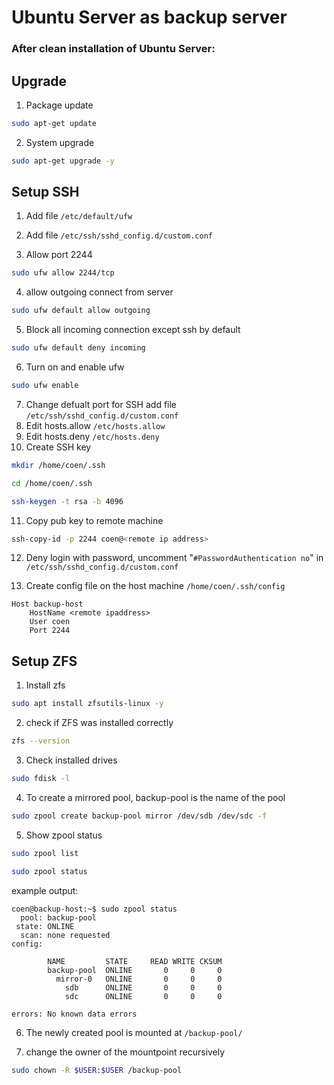 # Ubuntu Server as backup server

### After clean installation of Ubuntu Server:

## Upgrade

1. Package update

```bash
sudo apt-get update
```

2. System upgrade

```bash
sudo apt-get upgrade -y
```

## Setup SSH

1. Add file `/etc/default/ufw`

2. Add file `/etc/ssh/sshd_config.d/custom.conf`

3. Allow port 2244

```bash
sudo ufw allow 2244/tcp
```

4. allow outgoing connect from server

```bash
sudo ufw default allow outgoing
```

5. Block all incoming connection except ssh by default

```bash
sudo ufw default deny incoming
```

6. Turn on and enable ufw

```bash
sudo ufw enable
```

7. Change defualt port for SSH add file `/etc/ssh/sshd_config.d/custom.conf`
8. Edit hosts.allow `/etc/hosts.allow`
9. Edit hosts.deny `/etc/hosts.deny`
10. Create SSH key

```bash
mkdir /home/coen/.ssh
```

```bash
cd /home/coen/.ssh
```

```bash
ssh-keygen -t rsa -b 4096
```

11. Copy pub key to remote machine

```bash
ssh-copy-id -p 2244 coen@<remote ip address>
```

12. Deny login with password, uncomment "`#PasswordAuthentication no`" in `/etc/ssh/sshd_config.d/custom.conf`

13. Create config file on the host machine `/home/coen/.ssh/config`

```
Host backup-host
    HostName <remote ipaddress>
    User coen
    Port 2244
```

## Setup ZFS

1. Install zfs

```bash
sudo apt install zfsutils-linux -y
```

2. check if ZFS was installed correctly

```bash
zfs --version
```

3. Check installed drives

```bash
sudo fdisk -l
```

4. To create a mirrored pool, backup-pool is the name of the pool

```bash
sudo zpool create backup-pool mirror /dev/sdb /dev/sdc -f
```

5. Show zpool status

```bash
sudo zpool list
```

```bash
sudo zpool status
```

example output:

```console
coen@backup-host:~$ sudo zpool status
  pool: backup-pool
 state: ONLINE
  scan: none requested
config:

        NAME         STATE     READ WRITE CKSUM
        backup-pool  ONLINE       0     0     0
          mirror-0   ONLINE       0     0     0
            sdb      ONLINE       0     0     0
            sdc      ONLINE       0     0     0

errors: No known data errors
```

6. The newly created pool is mounted at `/backup-pool/`

7. change the owner of the mountpoint recursively

```bash
sudo chown -R $USER:$USER /backup-pool
```
